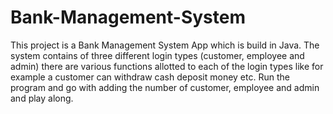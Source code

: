 # Bank-Management-System
 
This project is a Bank Management System App which is build in Java. The system contains of three different login types (customer, employee and admin) there are various functions allotted to each of the login types like for example a customer can withdraw cash deposit money etc. Run the program and go with adding the number of customer, employee and admin and play along.